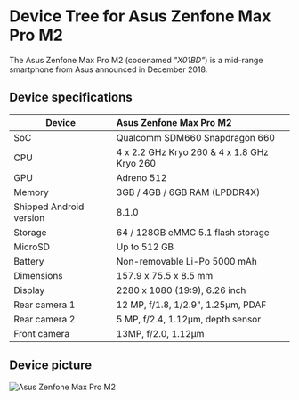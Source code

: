 # Device Tree for Asus Zenfone Max Pro M2
The Asus Zenfone Max Pro M2 (codenamed _"X01BD"_) is a mid-range smartphone from Asus announced in December 2018.

## Device specifications

| Device                  | Asus Zenfone Max Pro M2                                     |
| ----------------------- | :---------------------------------------------------------- |
| SoC                     | Qualcomm SDM660 Snapdragon 660                              |
| CPU                     | 4 x 2.2 GHz Kryo 260 & 4 x 1.8 GHz Kryo 260                 |
| GPU                     | Adreno 512                                                  |
| Memory                  | 3GB / 4GB / 6GB RAM (LPDDR4X)                               |
| Shipped Android version | 8.1.0                                                       |
| Storage                 | 64 / 128GB eMMC 5.1 flash storage                           |
| MicroSD                 | Up to 512 GB                                                |
| Battery                 | Non-removable Li-Po 5000 mAh                                |
| Dimensions              | 157.9 x 75.5 x 8.5 mm                                       |
| Display                 | 2280 x 1080 (19:9), 6.26 inch                               |
| Rear camera 1           | 12 MP, f/1.8, 1/2.9", 1.25μm, PDAF                          |
| Rear camera 2           | 5 MP, f/2.4, 1.12µm, depth sensor                           |
| Front camera            | 13MP, f/2.0, 1.12µm                                         |

## Device picture

![Asus Zenfone Max Pro M2](https://c.76.my/Malaysia/asus-zenfone-max-pro-m2-latest-model-ready-stock-shipping-directd-1812-13-directd@10.jpg)
